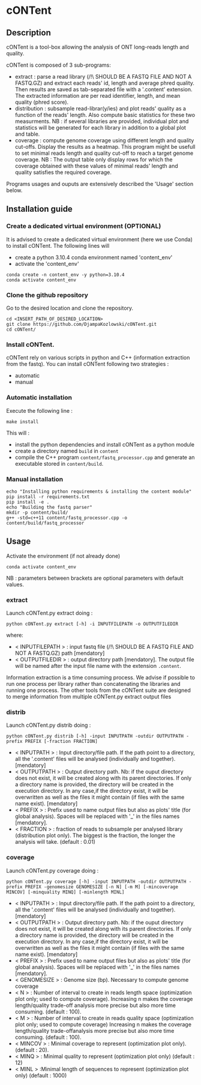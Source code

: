 # cONTent


## Description

cONTent is a tool-box allowing the analysis of ONT long-reads length and quality.

cONTent is composed of 3 sub-programs:

- extract : parse a read library (/!\ SHOULD BE A FASTQ FILE AND NOT A FASTQ.GZ) and extract each reads' id, length and average phred quality. Then results are saved as tab-separated file with a '.content' extension. The extracted
  information are per read identifier, length, and mean quality (phred score).
- distribution : subsample read-librar(y/ies) and plot reads' quality as a function of the reads' length. Also compute basic statistics for these two measurments. NB : if several libraries are provided, individual plot and statistics will be generated for each library in addition to a global plot and table.
- coverage : compute genome coverage using different length and quality cut-offs. Display the results as a heatmap. This program might be usefull to set minimal reads length and quality cut-off to reach a target genome coverage. NB : The output table only display rows for which the coverage obtained with these values of minimal reads' length and quality satisfies the required coverage.

Programs usages and ouputs are extensively described the 'Usage' section below.

## Installation guide

### Create a dedicated virtual environment (OPTIONAL)
It is advised to create a dedicated virtual environment (here we use Conda) to install cONTent. The following lines will 
- create a python 3.10.4 conda environment named 'content_env'
- activate the 'content_env'

```
conda create -n content_env -y python=3.10.4
conda activate content_env
```

### Clone the github repository

Go to the desired location and clone the repository.

```
cd <INSERT_PATH_OF_DESIRED_LOCATION>
git clone https://github.com/DjampaKozlowski/cONTent.git
cd cONTent/
```

### Install cONTent. 
cONTent rely on various scripts in python and C++ (information extraction from the fastq). You can install cONTent following two strategies :
- automatic
- manual

### Automatic installation
Execute the following line :
```
make install
```
This will :
- install the python dependencies and install cONTent as a python module 
- create a directory named `build` in `content`
- compile the C++ program `content/fastq_processor.cpp` and generate an executable stored in `content/build`. 

### Manual installation 

```
echo "Installing python requirements & installing the content module"
pip install -r requirements.txt
pip install -e .
echo "Building the fastq parser"
mkdir -p content/build/
g++ -std=c++11 content/fastq_processor.cpp -o content/build/fastq_processor
```

## Usage

Activate the environment (if not already done)

```
conda activate content_env
```

NB : parameters between brackets are optional parameters with default values.

### extract

Launch cONTent.py extract doing :

```
python cONTent.py extract [-h] -i INPUTFILEPATH -o OUTPUTFILEDIR
```

where:

- < INPUTFILEPATH > : input fastq file (/!\ SHOULD BE A FASTQ FILE AND NOT A FASTQ.GZ) path [mendatory]
- < OUTPUTFILEDIR > : output directory path [mendatory]. The output file will be named after the input file name with the extension `.content`. 

Information extraction is a time consuming process. We advise if possible to run one process per library rather than concatenating the libraries and running one process. The other tools from the cONTent suite are designed to merge information from multiple cONTent.py extract output files  


### distrib

Launch cONTent.py distrib doing :

```
python cONTent.py distrib [-h] -input INPUTPATH -outdir OUTPUTPATH -prefix PREFIX [-fraction FRACTION]
```

- < INPUTPATH > : Input directory/file path. If the path point to a directory, all the '.content' files will be analysed (individually and together). [mendatory]
- < OUTPUTPATH > : Output directory path. Nb: if the ouput directory does not exist, it will be created along with its parent directories. If only a directory name is provided, the directory will be created in the execution directory. In any case,if the directory exist, it will be overwritten as well as the files it might contain (if files with the same name exist). [mendatory]
- < PREFIX > : Prefix used to name output files but also as plots' title (for global analysis). Spaces will be replaced with '\_' in the files names [mendatory].
- < FRACTION > : fraction of reads to subsample per analysed library (distribution plot only). The biggest is the fraction, the longer the analysis will take. (default : 0.01)

### coverage

Launch cONTent.py coverage doing :

```
python cONTent.py coverage [-h] -input INPUTPATH -outdir OUTPUTPATH -prefix PREFIX -genomesize GENOMESIZE [-n N] [-m M] [-mincoverage MINCOV] [-minquality MINQ] [-minlength MINL]
```

- < INPUTPATH > : Input directory/file path. If the path point to a directory, all the '.content' files will be analysed (individually and together). [mendatory]
- < OUTPUTPATH > : Output directory path. Nb: if the ouput directory does not exist, it will be created along with its parent directories. If only a directory name is provided, the directory will be created in the execution directory. In any case,if the directory exist, it will be overwritten as well as the files it might contain (if files with the same name exist). [mendatory]
- < PREFIX > : Prefix used to name output files but also as plots' title (for global analysis). Spaces will be replaced with '\_' in the files names [mendatory].
- < GENOMESIZE > : Genome size (bp). Necessary to compute genome coverage
- < N > : Number of interval to create in reads length space (optimization plot only; used to compute coverage). Increasing n makes the coverage length/quality trade-off analysis more precise but also more time consuming. (default : 100).
- < M > : Number of interval to create in reads quality space (optimization plot only; used to compute coverage) Increasing n makes the coverage length/quality trade-offanalysis more precise but also more time consuming. (default : 100).
- < MINCOV > : Minimal coverage to represent (optimization plot only). (default : 20).
- < MINQ > : Minimal quality to represent (optimization plot only) (default : 12)
- < MINL > :Minimal length of sequences to represent (optimization plot only) (default : 1000)
